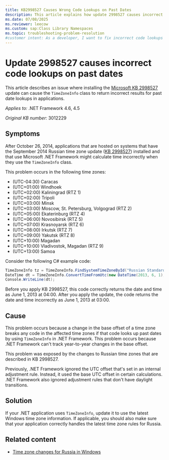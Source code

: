 ```yaml
---
title: KB2998527 Causes Wrong Code Lookups on Past Dates
description: This article explains how update 2998527 causes incorrect code lookups on past dates when an application uses TimeZoneInfo.
ms.date: 07/08/2025
ms.reviewer: leecow
ms.custom: sap:Class Library Namespaces
ms.topic: troubleshooting-problem-resolution
#customer intent: As a developer, I want to fix incorrect code lookups on past dates when I use the TimeZoneInfo class so that my application handles time zones correctly.
---
```

# Update 2998527 causes incorrect code lookups on past dates

This article describes an issue where installing the [Microsoft KB 2998527](https://support.microsoft.com/help/2998527) update can cause the `TimeZoneInfo` class to return incorrect results for past date lookups in applications.

_Applies to:_ .NET Framework 4.6, 4.5

_Original KB number:_ 3012229

## Symptoms

After October 26, 2014, applications that are hosted on systems that have the September 2014 Russian time zone update ([KB 2998527](https://support.microsoft.com/help/2998527)) installed and that use Microsoft .NET Framework might calculate time incorrectly when they use the `TimeZoneInfo` class.

This problem occurs in the following time zones:

- (UTC-04:30) Caracas
- (UTC+01:00) Windhoek
- (UTC+02:00) Kaliningrad (RTZ 1)
- (UTC+02:00) Tripoli
- (UTC+03:00) Minsk
- (UTC+03:00) Moscow, St. Petersburg, Volgograd (RTZ 2)
- (UTC+05:00) Ekaterinburg (RTZ 4)
- (UTC+06:00) Novosibirsk (RTZ 5)
- (UTC+07:00) Krasnoyarsk (RTZ 6)
- (UTC+08:00) Irkutsk (RTZ 7)
- (UTC+09:00) Yakutsk (RTZ 8)
- (UTC+10:00) Magadan
- (UTC+10:00) Vladivostok, Magadan (RTZ 9)
- (UTC+13:00) Samoa

Consider the following C# example code:

```csharp
TimeZoneInfo tz = TimeZoneInfo.FindSystemTimeZoneById("Russian Standard Time");
DateTime dt = TimeZoneInfo.ConvertTimeFromUtc(new DateTime(2013, 6, 1), tz);
Console.WriteLine(dt);
```

Before you apply KB 2998527, this code correctly returns the date and time as June 1, 2013 at 04:00. After you apply the update, the code returns the date and time incorrectly as June 1, 2013 at 03:00.

## Cause

This problem occurs because a change in the base offset of a time zone breaks any code in the affected time zones if that code looks up past dates by using `TimeZoneInfo` in .NET Framework. This problem occurs because .NET Framework can't track year-to-year changes in the base offset.

This problem was exposed by the changes to Russian time zones that are described in KB 2998527.

Previously, .NET Framework ignored the UTC offset that's set in an internal adjustment rule. Instead, it used the base UTC offset in certain calculations. .NET Framework also ignored adjustment rules that don't have daylight transitions.

## Solution

If your .NET application uses `TimeZoneInfo`, update it to use the latest Windows time zone information. If applicable, you should also make sure that your application correctly handles the latest time zone rules for Russia.

## Related content

- [Time zone changes for Russia in Windows](https://support.microsoft.com/topic/time-zone-changes-for-russia-in-windows-43f3d691-0bab-eb64-3ec1-6451d148194c)

